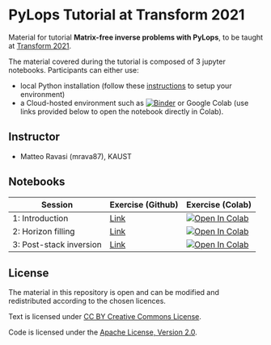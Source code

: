 # PyLops Tutorial at Transform 2021

Material for tutorial **Matrix-free inverse problems with PyLops**, to be taught
at [Transform 2021](https://softwareunderground.org/events/transform-2021).

The material covered during the tutorial is composed of 3 jupyter notebooks. Participants can either use:

- local Python installation (follow these [instructions](https://pylops.readthedocs.io/en/latest/installation.html)
to setup your environment)
- a Cloud-hosted environment such as [![Binder](https://mybinder.org/badge_logo.svg)](https://mybinder.org/v2/gh/pylops/pylops_transform2021/main)
  or  Google Colab (use links provided below to open the notebook directly in Colab).

## Instructor

- Matteo Ravasi (mrava87), KAUST

## Notebooks

| Session   | Exercise (Github) | Exercise (Colab) |
|-----------|------------------|------------------|
| 1: Introduction | [Link](Intro.ipynb) | [![Open In Colab](https://colab.research.google.com/assets/colab-badge.svg)](https://colab.research.google.com/github/PyLops/pylops_transform2021/blob/master/Intro.ipynb)  |
| 2: Horizon filling | [Link](Horizons.ipynb) | [![Open In Colab](https://colab.research.google.com/assets/colab-badge.svg)](https://colab.research.google.com/github/PyLops/pylops_transform2021/blob/master/Horizons.ipynb) |
| 3: Post-stack inversion | [Link](Poststack.ipynb) | [![Open In Colab](https://colab.research.google.com/assets/colab-badge.svg)](https://colab.research.google.com/github/PyLops/pylops_transform2021/blob/master/Poststack.ipynb) |


## License
The material in this repository is open and can be modified and redistributed according to the chosen licences.

Text is licensed under [CC BY Creative Commons License](http://creativecommons.org/licenses/by/4.0/).

Code is licensed under the [Apache License, Version 2.0](http://www.apache.org/licenses/LICENSE-2.0).

